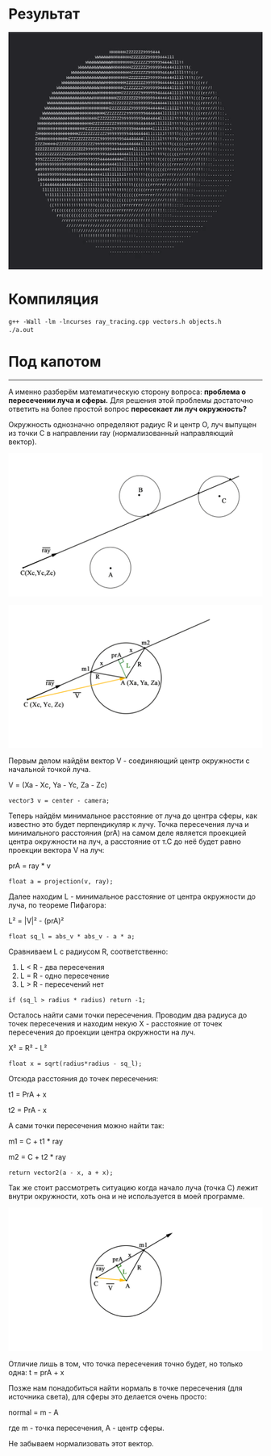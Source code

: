 # Результат

![result](img/result.png)

# Компиляция

```
g++ -Wall -lm -lncurses ray_tracing.cpp vectors.h objects.h
./a.out
```

# Под капотом
---

А именно разберём математическую сторону вопроса: __проблема о пересечении луча и сферы.__ Для решения этой проблемы достаточно ответить на более простой вопрос __пересекает ли луч окружность?__

Окружность однозначно определяют радиус R и центр O, луч выпущен из точки C в направлении ray (нормализованный направляющий вектор).

![circle_intersection_1](img/circle_intersection_1.png)

![circle_intersection_1](img/circle_intersection_2.png)

Первым делом найдём вектор V - соединяющий центр окружности с начальной точкой луча. 

V = (Xa - Xc, Ya - Yc, Za - Zc)

```
vector3 v = center - camera;
```

Теперь найдём минимальное расстояние от луча до центра сферы, как известно это будет перпендикуляр к лучу. Точка пересечения луча и минимального расстояния (prA) на самом деле является проекцией центра окружности на луч, а расстояние от т.С до неё будет равно проекции вектора V на луч:

prA = ray * v

```
float a = projection(v, ray);
```

Далее находим L - минимальное расстояние от центра окружности до луча, по теореме Пифагора:

L² = |V|² - (prA)²

```
float sq_l = abs_v * abs_v - a * a;
```

Сравниваем L с радиусом R, соответственно:

1. L < R - два пересечения
2. L = R - одно пересечение
3. L > R - пересечений нет

```
if (sq_l > radius * radius) return -1;
```

Осталось найти сами точки пересечения. Проводим два радиуса до точек пересечения и находим некую Х - расстояние от точек пересечения до проекции центра окружности на луч.

X² = R² - L² 

```
float x = sqrt(radius*radius - sq_l);
```

Отсюда расстояния до точек пересечения:

t1 = PrA + x

t2 = PrA - x

А сами точки пересечения можно найти так:

m1 = C + t1 * ray

m2 = C + t2 * ray

```
return vector2(a - x, a + x);
```

Так же стоит рассмотреть ситуацию когда начало луча (точка С) лежит внутри окружности, хоть она и не используется в моей программе.

![circle_intersection_3](img/circle_intersection_3.png)

Отличие лишь в том, что точка пересечения точно будет, но только одна: t = prA + x

Позже нам понадобиться найти нормаль в точке пересечения (для источника света), для сферы это делается очень просто:

normal = m - A

где m - точка пересечения, А - центр сферы.
    
Не забываем нормализовать этот вектор.
